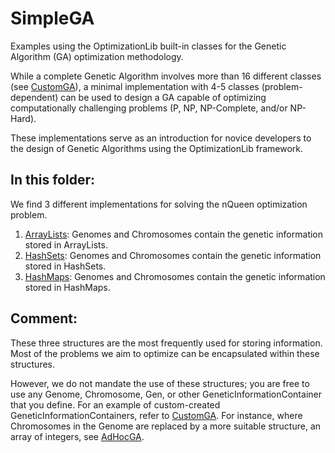 # SimpleGA
Examples using the OptimizationLib built-in classes for the Genetic Algorithm (GA) optimization methodology.

While a complete Genetic Algorithm involves more than 16 different classes 
(see [CustomGA](https://github.com/SergioOyaga/GeneticAlgorithmExamples/tree/master/src/main/java/org/soyaga/examples/NQueenProblem/CustomGA)),
a minimal implementation with 4-5 classes (problem-dependent) can be used to design a GA capable of 
optimizing computationally challenging problems (P, NP, NP-Complete, and/or NP-Hard).

These implementations serve as an introduction for novice developers to the design of Genetic Algorithms 
using the OptimizationLib framework.


## In this folder:
We find 3 different implementations for solving the nQueen optimization problem.
1. [ArrayLists](https://github.com/SergioOyaga/GeneticAlgorithmExamples/tree/master/src/main/java/org/soyaga/examples/NQueenProblem/SimpleGAs/ArrayLists):
Genomes and Chromosomes contain the genetic information stored in ArrayLists.
2. [HashSets](https://github.com/SergioOyaga/GeneticAlgorithmExamples/tree/master/src/main/java/org/soyaga/examples/NQueenProblem/SimpleGAs/HashSets):
Genomes and Chromosomes contain the genetic information stored in HashSets.
3. [HashMaps](https://github.com/SergioOyaga/GeneticAlgorithmExamples/tree/master/src/main/java/org/soyaga/examples/NQueenProblem/SimpleGAs/HashMaps):
Genomes and Chromosomes contain the genetic information stored in HashMaps.

## Comment:
These three structures are the most frequently used for storing information. 
Most of the problems we aim to optimize can be encapsulated within these structures.

However, we do not mandate the use of these structures; you are free to use any Genome, Chromosome, Gen, or other 
GeneticInformationContainer that you define. 
For an example of custom-created GeneticInformationContainers, refer to 
[CustomGA](https://github.com/SergioOyaga/GeneticAlgorithmExamples/tree/master/src/main/java/org/soyaga/examples/NQueenProblem/CustomGA).
For instance, where Chromosomes in the Genome are replaced by a more suitable structure, an array of integers, see 
[AdHocGA](https://github.com/SergioOyaga/GeneticAlgorithmExamples/tree/master/src/main/java/org/soyaga/examples/NQueenProblem/AdHocGA).
